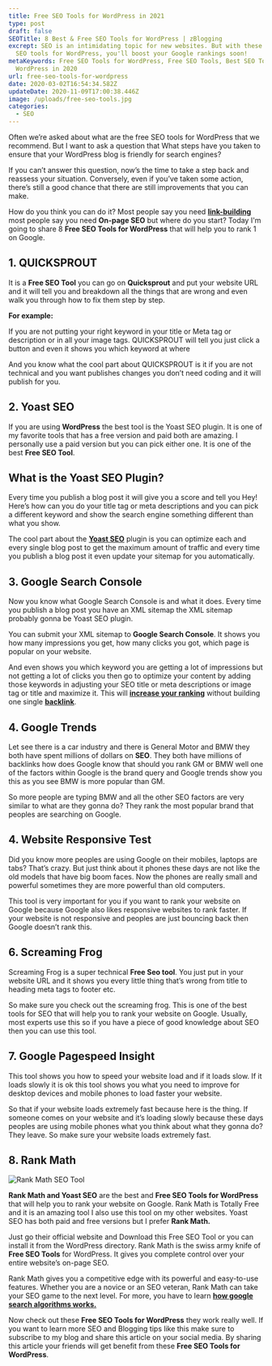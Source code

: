 ```yaml
---
title: Free SEO Tools for WordPress in 2021
type: post
draft: false
SEOTitle: 8 Best & Free SEO Tools for WordPress | zBlogging
excrept: SEO is an intimidating topic for new websites. But with these 8 free
  SEO tools for WordPress, you'll boost your Google rankings soon!
metaKeywords: Free SEO Tools for WordPress, Free SEO Tools, Best SEO Tools for
  WordPress in 2020
url: free-seo-tools-for-wordpress
date: 2020-03-02T16:54:34.582Z
updateDate: 2020-11-09T17:00:38.446Z
image: /uploads/free-seo-tools.jpg
categories:
  - SEO
---
```

Often we’re asked about what are the free SEO tools for WordPress that we recommend. But I want to ask a question that What steps have you taken to ensure that your WordPress blog is friendly for search engines?

If you can’t answer this question, now’s the time to take a step back and reassess your situation. Conversely, even if you’ve taken some action, there’s still a good chance that there are still improvements that you can make.

How do you think you can do it? Most people say you need **[link-building](https://zblogging.com/how-to-create-high-quality-backlinks/)** most people say you need **On-page SEO** but where do you start? Today I'm going to share 8 **Free SEO Tools for WordPress** that will help you to rank 1 on Google.

## **1. QUICKSPROUT**

It is a **Free SEO Tool** you can go on **Quicksprout** and put your website URL and it will tell you and breakdown all the things that are wrong and even walk you through how to fix them step by step.

**For example:**

If you are not putting your right keyword in your title or Meta tag or description or in all your image tags. QUICKSPROUT will tell you just click a button and even it shows you which keyword at where

And you know what the cool part about QUICKSPROUT is it if you are not technical and you want publishes changes you don’t need coding and it will publish for you.

## **2. Yoast SEO**

If you are using **WordPress** the best tool is the Yoast SEO plugin. It is one of my favorite tools that has a free version and paid both are amazing. I personally use a paid version but you can pick either one. It is one of the best **Free SEO Tool**.

## **What is the Yoast SEO Plugin?**

Every time you publish a blog post it will give you a score and tell you Hey! Here’s how can you do your title tag or meta descriptions and you can pick a different keyword and show the search engine something different than what you show.

The cool part about the **[Yoast SEO](https://yoast.com/wordpress/plugins/seo/)** plugin is you can optimize each and every single blog post to get the maximum amount of traffic and every time you publish a blog post it even update your sitemap for you automatically.

## **3. Google Search Console**

Now you know what Google Search Console is and what it does. Every time you publish a blog post you have an XML sitemap the XML sitemap probably gonna be Yoast SEO plugin.

You can submit your XML sitemap to **Google Search Console**. It shows you how many impressions you get, how many clicks you got, which page is popular on your website.

And even shows you which keyword you are getting a lot of impressions but not getting a lot of clicks you then go to optimize your content by adding those keywords in adjusting your SEO title or meta descriptions or image tag or title and maximize it. This will **[increase your ranking](https://zblogging.com/how-to-drive-free-website-traffic/)** without building one single **[backlink](https://zblogging.com/backlinks-sources-for-new-websites/)**.

## **4. Google Trends**

Let see there is a car industry and there is General Motor and BMW they both have spent millions of dollars on **SEO**. They both have millions of backlinks how does Google know that should you rank GM or BMW well one of the factors within Google is the brand query and Google trends show you this as you see BMW is more popular than GM.

So more people are typing BMW and all the other SEO factors are very similar to what are they gonna do? They rank the most popular brand that peoples are searching on Google.

## **4. Website Responsive Test**

Did you know more peoples are using Google on their mobiles, laptops are tabs? That’s crazy. But just think about it phones these days are not like the old models that have big boom faces. Now the phones are really small and powerful sometimes they are more powerful than old computers.

This tool is very important for you if you want to rank your website on Google because Google also likes responsive websites to rank faster. If your website is not responsive and peoples are just bouncing back then Google doesn’t rank this.

## **6. Screaming Frog**

Screaming Frog is a super technical **Free Seo tool**. You just put in your website URL and it shows you every little thing that’s wrong from title to heading meta tags to footer etc.

So make sure you check out the screaming frog. This is one of the best tools for SEO that will help you to rank your website on Google. Usually, most experts use this so if you have a piece of good knowledge about SEO then you can use this tool.

## **7. Google Pagespeed Insight**

This tool shows you how to speed your website load and if it loads slow. If it loads slowly it is ok this tool shows you what you need to improve for desktop devices and mobile phones to load faster your website.

So that if your website loads extremely fast because here is the thing. If someone comes on your website and it’s loading slowly because these days peoples are using mobile phones what you think about what they gonna do? They leave. So make sure your website loads extremely fast.

## 8. Rank Math

![Rank Math SEO Tool](/uploads/rank-math.jpg "Rank Math SEO Tool")

**Rank Math and Yoast SEO** are the best and **Free SEO Tools for WordPress** that will help you to rank your website on Google. Rank Math is Totally Free and it is an amazing tool I also use this tool on my other websites. Yoast SEO has both paid and free versions but I prefer **Rank Math.**

Just go their official website and Download this Free SEO Tool or you can install it from the WordPress directory. Rank Math is the swiss army knife of **Free SEO Tools** for WordPress. It gives you complete control over your entire website’s on-page SEO.

Rank Math gives you a competitive edge with its powerful and easy-to-use features. Whether you are a novice or an SEO veteran, Rank Math can take your SEO game to the next level. For more, you have to learn **[how google search algorithms works.](https://zblogging.com/how-google-search-algorithm-works/)**

Now check out these **Free SEO Tools for WordPress** they work really well. If you want to learn more SEO and Blogging tips like this make sure to subscribe to my blog and share this article on your social media. By sharing this article your friends will get benefit from these **Free SEO Tools for WordPress**.